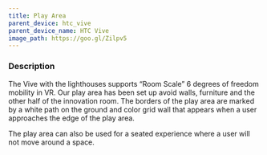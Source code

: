 ```yaml
---
title: Play Area
parent_device: htc_vive
parent_device_name: HTC Vive
image_path: https://goo.gl/Zilpv5
---
```


### Description

The Vive with the lighthouses supports “Room Scale” 6 degrees of freedom mobility in VR. Our play area has been set up avoid walls, furniture and the other half of the innovation room. The borders of the play area are marked by a white path on the ground and color grid wall that appears when a user approaches the edge of the play area. 

The play area can also be used for a seated experience where a user will not move around a space.





